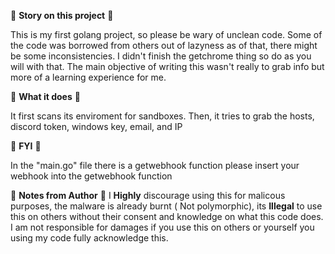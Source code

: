 
👻  **Story on this project** 👻

This is my first golang project, so please be wary of unclean code. Some of the code
was borrowed from others out of lazyness as of that, there might be some inconsistencies.
I didn't finish the getchrome thing so do as you will with that.
The main objective of writing this wasn't really to grab info but more of a learning 
experience for me. 


👺  **What it does** 👺

It first scans its enviroment for sandboxes. Then, it tries to grab the hosts, discord token, windows key, email, and IP

📖  **FYI**  📖

In the "main.go" file there is a getwebhook function
please insert your webhook into the getwebhook function


📝 **Notes from Author** 📝
I **Highly** discourage using this for malicous purposes, the malware is already burnt (
Not polymorphic), its **Illegal** to use this on others without their consent and 
knowledge on what this code does. I am not responsible for damages if you use this
on others or yourself you using my code fully acknowledge this.
